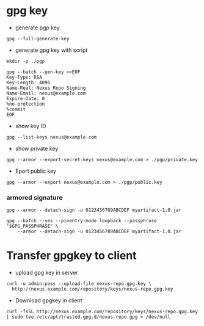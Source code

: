 

# gpg key
- generate pgp key
```
gpg --full-generate-key
```
- generate gpg key with script
```
mkdir -p ./pgp

gpg --batch --gen-key <<EOF
Key-Type: RSA
Key-Length: 4096
Name-Real: Nexus Repo Signing
Name-Email: nexus@example.com
Expire-Date: 0
%no-protection
%commit
EOF
```
- show key ID
```
gpg --list-keys nexus@example.com
```
- show private key
```
gpg --armor --export-secret-keys nexus@example.com > ./pgp/private.key
```
- Eport public key
```
gpg --armor --export nexus@example.com > ./pgp/public.key
```
### armored signature
```
gpg --armor --detach-sign -u 0123456789ABCDEF myartifact-1.0.jar
```
```
gpg --batch --yes --pinentry-mode loopback --passphrase "$GPG_PASSPHRASE" \
    --armor --detach-sign -u 0123456789ABCDEF myartifact-1.0.jar

```

# Transfer gpgkey to client
- upload gpg key in server
```
curl -u admin:pass --upload-file nexus-repo.gpg.key \
  http://nexus.example.com/repository/keys/nexus-repo.gpg.key
```

- Download gpgkey in client
```
curl -fsSL http://nexus.example.com/repository/keys/nexus-repo.gpg.key | sudo tee /etc/apt/trusted.gpg.d/nexus-repo.gpg > /dev/null
```
